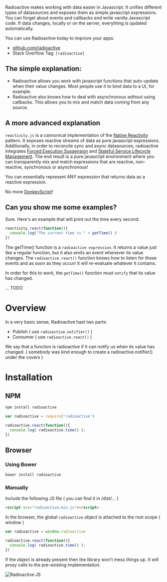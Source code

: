 Radioactive makes working with data easier in Javascript. It unifies different types of datasources and exposes them as simple javascript expressions. You can forget about events and callbacks and write vanilla Javascript code. If data changes, locally or on the server, everything is updated automatically.

You can use Radioactive today to improve your apps.

* [github.com/radioactive](https://github.com/radioactive)
* Stack Overflow Tag: `[radioactive]`


## The simple explanation:

* Radioactive allows you work with javascript functions that auto-update when their value changes. Most people use it to bind data to a UI, for example. 
* Radioactive also knows how to deal with asynchronous without using callbacks. This allows you to mix and match data coming from any source.

## A more advanced explanation

`reactivity.js` is a cannonical implementation of the [Native Reactivity](https://github.com/aldonline/reactivity/wiki/Native-Reactivity) pattern. It exposes reactive streams of data as pure javascript expressions.
Additionally, in order to reconcile sync and async datasources, radioactive integrates [Forced Execution Suspension](https://github.com/aldonline/reactivity/wiki/Forced-Execution-Suspension) and [Stateful Service Lifecycle Management](https://github.com/aldonline/reactivity/wiki/Stateful-Service-Lifecycle-Management).
The end result is a pure javascript environment where you can transparently mix and match expressions that are reactive, non-reactive, synchronous or asynchronous!

You can essentially represent ANY expression that returns data as a reactive expression.

No more [DonkeyScript](https://www.donkeyscript.org/)!


## Can you show me some examples?

Sure. Here's an example that will print out the time every second:

```javascript
reactivity.react(function(){
  console.log("The current time is " + getTime() )
})
```

The getTime() function is a `radioactive expression`. It returns a value just like a regular function, but it also emits an event whenever its value changes. The `radioactive.react()` function knows how to listen for these events and as soon as they occurr it will re-evaluate whatever it contains.

In order for this to work, the `getTime()` function must `notify` that its value has changed.

... TODO

# Overview

In a very basic sense, Radioactive hast two parts:

* Publish ( use `radioactive.notifier()` )
* Consumer ( use `radioactive.react()` )

We say that a function is radioactive if it can notify us when its value has changed.
( somebody was kind enough to create a radioactive.notifier() under the covers )

# Installation

## NPM

```bash
npm install radioactive
```

```javascript
var radioactive = require('radioactive')

radioactive.react(function(){
  console.log( radioactive.time() );
})
```

## Browser

### Using Bower

```bash
bower install radioactive
```

### Manually

Include the following JS file ( you can find it in /dist/... )

```html
<script src="radioactive.min.js"></script>
```

In the browser, the global `radioactive` object is attached to the root scope ( window )

```javascript
var radioactive = window.radioactive

radioactive.react(function(){
  console.log( radioactive.time() );
})
```

If the object is already present then the library won't mess things up.
It will proxy calls to the pre-existing implementation.


![Radioactive JS](https://dl.dropboxusercontent.com/u/497895/radioactivejs.org/radioactive-js-logo.png "Radioactive JS")
